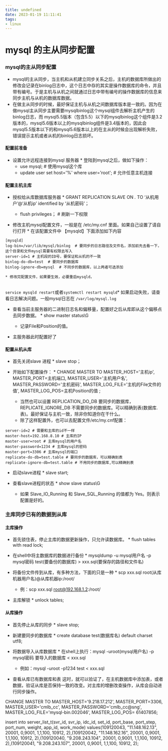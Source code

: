 ```yaml
---
title: undefined
date: 2023-01-19 11:11:41
tags:
- linux
---
```


# mysql 的主从同步配置

### mysql的主从同步配置

* mysql的主从同步，当主机和从机建立同步关系之后，主机的数据库所做出的修改会记录在binlog日志中，这个日志中存的其实是操作数据库的命令，并且带有编号。于是主机与从机之间就通过日志中带有编号的操作数据库的信息来同步主机与从机的数据库数据。
* 在做主从同步的时候，最好保证主机与从机之间数据库版本是一致的。因为在做mysql主从同步主要需要mysqlbinlog这个mysql组件去解析主机产生的binlog日志，而 mysql5.5版本（包含5.5）以下的mysqlbinlog这个组件是3.2版本的，mysql5.6版本以上的mysqlbinlog组件是3.4版本的，因此会mysql5.5版本以下的和mysql5.6版本以上的在主从的时候会出现解析失败，错误提示主机或者从机的binlog日志损坏。
#### 配置前准备

* 设置允许远程连接到mysql 服务器    * 登陆到mysql之后，做如下操作：
    * use mysql; # 使用mysql这个库
    * update user set host='%' where user='root'; # 允许任意主机连接
#### 配置主机主库

* 授权给从库数据库服务器    * GRANT REPLICATION SLAVE ON _._ TO ‘从机用户’@‘从机ip’ identified by ‘从机密码’；
    * flush privileges； # 刷新一下权限

* 修改主机mysql配置文件，一般是在 /etc/my.cnf 里面。如果自己设置了请自行打开    * 在该配置文件中 【mysqld】下面添加如下内容
```
[mysqld]
log-bin=/var/lib/mysql/binlog  # 要同步的日志路径及文件名，添加前先去看一下，这个目录和文件mysql需要有权限去写入
server-id=1 # 主机段的ID号，要保证和从机的不一致
binlog-do-db=test  # 要同步的数据库
binlog-ignore-db=mysql  # 不同步的数据库，以上两者可选添加
```

    * 修改完配置文件，如果要生效，必要重启mysqld，


​    
​    `service mysqld restart`或者`systemctl restart mysqld`
​    * 如果启动失败，请查看日志解决问题。一般mysql日志在 `/var/log/mysql.log`

* 查看当前主服务器的二进制日志名和偏移量，配置好之后从库即从这个偏移点去同步数据。    * show master status\G
    * 记录File和Position的值。

* 主服务器此时配置好了
#### 配置从机从库

* 首先关闭slave 进程    * slave stop；

* 开始如下配置操作：    * CHANGE MASTER TO MASTER_HOST='主机ip', MASTER_PORT=主机端口, MASTER_USER='主机用户名', MASTER_PASSWORD='主机密码', MASTER_LOG_FILE='主机的File文件的值', MASTER_LOG_POS=主机Position的值 ;
    * 当然也可以设置 REPLICATION_DO_DB 要同步的数据库，REPLICATE_IGNORE_DB 不需要同步的数据库。可以精确到表(数据库.表)。最好保证与主机一致，除非你知道你在干什么。
    * 除了这样配置外，也可以去配置文件/etc/my.cnf配置：
```
server-id=2 # 需要和主库的id不一样
master-host=192.168.8.10 # 主库的IP
master-user=root # 主库mysql的用户名
master-password=1234 # 主库mysql的密码
master-port=3306 # 主库mysql的端口
replicate-do-db=test.table # 要同步的数据库，可以精确到表
replicate-ignore-db=test.table # 不用同步的数据库,可以精确到表
```

* 启动slave进程    * slave start;

* 查看slave进程的状态    * show slave status\G
    * 如果 Slave_IO_Running 和 Slave_SQL_Running 的值都为 Yes。则表示配置是好的。

### 主库同步已有的数据到从库

#### 主库操作

* 首先锁住表，停止主库的数据更新操作，只允许读数据库。    * flush tables with read lock;

* 在shell中将主数据库的数据进行备份    * mysqldump -u mysql用户名 -p mysql密码 test(要备份的数据库) > xxx.sql(要保存的路径和文件名)

* 将备份文件传到从库，有多种方法，下面的只是一种    * scp xxx.sql root(从库机器用户名)@从库机器ip:/root/
    * 例：scp xxx.sql root@192.168.1.2:/root/

* 主库解锁    * unlock tables;
#### 从库操作

* 首先停止从库的同步    * slave stop;

* 新建要同步的数据库    * create database test(数据库名) default charset utf8;

* 将数据导入从库数据库    * 在shell上执行：mysql -uroot(mysql用户名) -p mysql密码 要导入的数据库 < xxx.sql
    * 例如：mysql -uroot -p1234 test < xxx.sql

* 查看从库已有数据库和表
这时，就可以验证了，在主机数据库中添加表，或者数据，验证从库是否保持一致的改变。对主库的增删改查操作，从库会自动进行同步操作。

CHANGE MASTER TO MASTER_HOST='9.218.17.212', MASTER_PORT=3306, MASTER_USER='cmlb_cc', MASTER_PASSWORD='cmlb_cc@sng', MASTER_LOG_FILE='mysql-bin.002046', MASTER_LOG_POS= 61407856;

insert into server_list_t(svr_id, svr_ip, idc_id, set_id, port_base, port_step, port_num, weight, app_id, work_mode) values(109120043, "11.148.162.13", 20001, 0,9001, 1,1,100, 10912, 2),(109120042, "11.148.162.16", 20001, 0,9001, 1,1,100, 10912, 2),(109120040, "9.208.243.104", 20001, 0,9001, 1,1,100, 10912, 2),(109120041, "9.208.243.107", 20001, 0,9001, 1,1,100, 10912, 2);